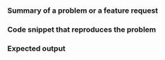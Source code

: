 <!-- Before reporting an issue please check that you are using the latest PHPStan version! -->

### Summary of a problem or a feature request

<!-- Please describe your problem/feature request here. -->


### Code snippet that reproduces the problem

<!-- Try to reproduce the issue you are facing using https://phpstan.org/ (click Preview, check result, and then "Analyze & Persist" to get a unique URL) -->


### Expected output

<!-- Was the issue reported incorrectly? Or should PHPStan detect an issue with the code but doesn't? -->
